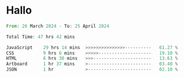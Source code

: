 # Hallo
<!--START_SECTION:waka-->

```rust
From: 26 March 2024 - To: 25 April 2024

Total Time: 47 hrs 42 mins

JavaScript    29 hrs 14 mins  >>>>>>>>>>>>>>>----------   61.27 %
CSS           9 hrs 6 mins    >>>>>--------------------   19.10 %
HTML          6 hrs 30 mins   >>>----------------------   13.63 %
Artboard      1 hr 37 mins    >------------------------   03.40 %
JSON          1 hr            >------------------------   02.10 %
```

<!--END_SECTION:waka-->
